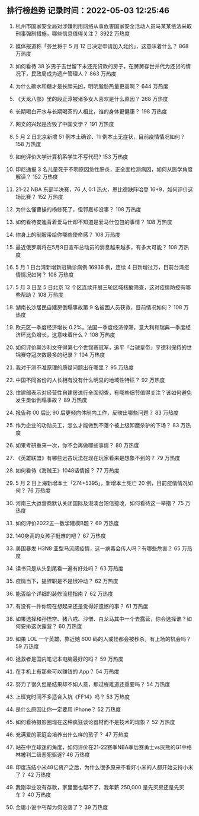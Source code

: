 
## 排行榜趋势 记录时间：2022-05-03 12:25:46
  
  1. 杭州市国家安全局对涉嫌利用网络从事危害国家安全活动人员马某某依法采取刑事强制措施，哪些信息值得关注？ 3922 万热度
    
  2. 媒体报道称「芬兰将于 5 月 12 日决定申请加入北约」，这意味着什么？ 868 万热度
    
  3. 如何看待 38 岁男子去世留下未还完贷款的房子，在舅舅存世并代为还贷的情况下，民政局成为遗产管理人？ 863 万热度
    
  4. 为什么碳水和糖才是长胖元凶，明明脂肪热量更高啊？ 644 万热度
    
  5. 《天龙八部》里的段正淳被诸多女人喜欢是什么原因？ 268 万热度
    
  6. 长期喝白开水与长期喝茶的人相比，谁的身体更健康？ 198 万热度
    
  7. 网文的兴起是否毁了中国文学？ 191 万热度
    
  8. 5 月 2 日北京新增 51 例本土确诊、11 例本土无症状，目前疫情情况如何？ 158 万热度
    
  9. 如何评价大学计算机系学生不写代码? 153 万热度
    
  10. 印尼通报 3 名儿童死于不明原因急性肝炎，正全面检测病因，如何从医学角度解读？ 152 万热度
    
  11. 21-22 NBA 东部半决赛，76 人 0:1 热火，恩比德缺阵哈登 16+9，如何评价这场比赛？ 152 万热度
    
  12. 为什么懂曹操的杨修死了，但郭嘉却没事？ 108 万热度
    
  13. 如何看待安迪背着爱马仕却不知道是爱马仕包包的事情？ 108 万热度
    
  14. 你身上的制服带给你哪些使命感？ 108 万热度
    
  15. 最近俄罗斯将在5月9日宣布总动员的消息越来越多，有多大可能？ 108 万热度
    
  16. 5 月 1 日台湾新增新冠确诊病例 16936 例，连续 4 日新增过万，目前台湾疫情情况如何？ 108 万热度
    
  17. 5 月 3 日至 5 日北京 12 个区连续开展三轮区域核酸筛查，这对疫情防控有哪些帮助？ 108 万热度
    
  18. 湖南长沙居民自建房倒塌事故第 9 名被困人员获救，目前情况如何？ 108 万热度
    
  19. 欧元区一季度经济增长 0.2%，法国一季度经济停滞，意大利和瑞典一季度经济环比负增长，这意味着什么？ 108 万热度
    
  20. 如何评价奥沙利文夺得第七个世锦赛冠军，追平「台球皇帝」亨德利保持的世锦赛夺冠次数最多的纪录？ 104 万热度
    
  21. 我对于测不准原理的质疑问题出在哪里？ 95 万热度
    
  22. 中国不同省份的人长相有没有什么明显的地域性特征？ 92 万热度
    
  23. 住建部表示对经营性自建房进行全面彻查，有哪些细节值得关注？该如何避免发生类似倒塌事故？ 89 万热度
    
  24. 报告称 00 后比 90 后更倾向体制内工作，反映出哪些问题？ 83 万热度
    
  25. 作为企业的功勋员工，怎么才能做到不落个被上级卸磨杀驴的下场？ 83 万热度
    
  26. 如果考研重来一次，你不会再做哪些事情？ 80 万热度
    
  27. 《英雄联盟》有哪些远古玩法在现在玩家看来是想象不到的？ 79 万热度
    
  28. 如何看待《海贼王》1048话情报？ 77 万热度
    
  29. 5 月 2 日上海新增本土「274+5395」，新增本土死亡 20 例，目前疫情情况如何？ 76 万热度
    
  30. 河南三大运营商默认关闭国际及港澳台短信接收，如何看待这一举措？ 75 万热度
    
  31. 如何评价2022五一数学建模B题？ 69 万热度
    
  32. 140身高的女孩子挺难的吧？ 67 万热度
    
  33. 美国暴发 H3N8 亚型马流感疫情，这一病毒会传人吗？有哪些危害？ 65 万热度
    
  34. 读书只是从头到尾看一遍有好处吗？ 63 万热度
    
  35. 疫情当下，提辞职是不是很冲动？ 62 万热度
    
  36. 能否给个详细的装修流程指南？ 62 万热度
    
  37. 有没有一件你现在想起来还是觉得好遗憾的事？ 61 万热度
    
  38. 如果选择和孙悟空、猪八戒、沙僧、白龙马其中一个去露营，你会选择谁？如何安排这次露营？ 60 万热度
    
  39. 如果 LOL 一个英雄，靠近她 600 码的人或怪都会被秒杀，有上场的机会吗？ 59 万热度
    
  40. 拯救者是国内笔记本电脑最好的吗？ 59 万热度
    
  41. 在手机上有那些可以赚钱的 App？ 54 万热度
    
  42. 努力了很久但是结果却不如人意，那过程难道还重要吗？ 54 万热度
    
  43. 上班党时间不多适合入坑《FF14》吗？ 53 万热度
    
  44. 是什么原因让你一定要用 iPhone？ 52 万热度
    
  45. 如何看待摄影圈现在这种疯狂谈论器材而不是技术的现象？ 52 万热度
    
  46. 充满爱的家庭会培养出什么样的孩子？ 47 万热度
    
  47. 站在中立球迷的角度，如何评价在21-22赛季NBA季后赛勇士vs灰熊的G1中格林被判二级恶犯驱逐? 46 万热度
    
  48. 印度冻结小米48亿资产之后，为什么很多原来不看好小米的人都开始支持小米了？ 42 万热度
    
  49. 我刚毕业没有存款，家里面也帮不了，我年薪 250,000 是先买房还是先买车？ 40 万热度
    
  50. 金庸小说中丐帮为何没落了？ 39 万热度
    